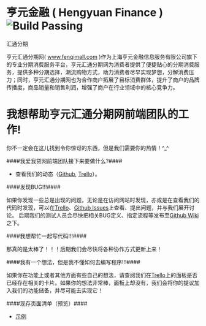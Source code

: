 亨元金融 ( Hengyuan Finance )  ![Build Passing](http://img.shields.io/travis/joyent/node/v0.6.svg?style=flat 'Build Passing')
=============================================================================================================================
汇通分期

亨元汇通分期网( www.fenqimall.com )作为上海亨元金融信息服务有限公司旗下的专业分期消费服务平台，亨元汇通分期网为消费者提供了便捷贴心的分期消费服务，提供多种分期选择，潮流购物方式，助力消费者尽早实现梦想，分解消费压力；同时，亨元汇通分期网也为合作商户拓展了目标消费群体，提升了商户的品牌传播度，商品销量和销售利润，增强了商户在行业领域中的核心竞争力。



我想帮助亨元汇通分期网前端团队的工作!
=====================================

你不一定会在这儿找到令你惊讶的东西，但是我们需要你的热情！^_^



####我爱我贷网前端团队接下来要做什么?####

* 查看我们的动态（[Github](http://goo.gl/eHd48q '点击查看'), [Trello](http://goo.gl/kyPFyQ '点击查看')）。

####发现BUG!!!####

如果你发现一些总是出现的问题，无论是在访问网站时发现，亦或是在查看我们的代码时发现，可以在[Trello](http://goo.gl/kyPFyQ '点击查看')、[Github Issues](http://goo.gl/d9LKX8 '点击查看')上查看、提出问题，并与我们展开讨论。
后期我们的测试人员会尽快把相关BUG定义、指定流程等发布至[Github Wiki](http://goo.gl/JuoOrl '点击查看')之下。

####我想帮忙一起写代码!!!####

那真的是太棒了！！！后期我们会尽快将各种协作方式更新上来！

####我有一个想法，但是我不懂如何去编写程序!!!####

如果你在功能上或者其他方面有些自己的想法，请查阅我们在[Trello](http://goo.gl/kyPFyQ '点击查看')上的面板是否已经存在相关的卡片。如果你的想法非常棒，面板上却没有，我们会将你的提议加入我们的功能储备，并尽可能去实现它！

####现存页面清单（预览）####

- [示例]( '点击查看')